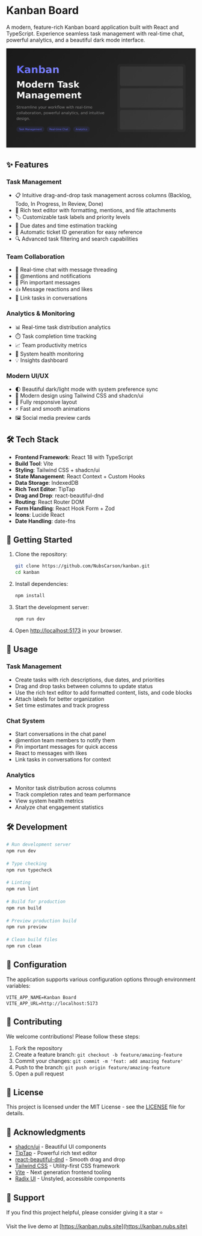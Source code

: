 # Kanban Board

A modern, feature-rich Kanban board application built with React and TypeScript. Experience seamless task management with real-time chat, powerful analytics, and a beautiful dark mode interface.

![Kanban Board Preview](public/og-preview.png)

## ✨ Features

### Task Management
- 📋 Intuitive drag-and-drop task management across columns (Backlog, Todo, In Progress, In Review, Done)
- 📝 Rich text editor with formatting, mentions, and file attachments
- 🏷️ Customizable task labels and priority levels
- 📅 Due dates and time estimation tracking
- 🎫 Automatic ticket ID generation for easy reference
- 🔍 Advanced task filtering and search capabilities

### Team Collaboration
- 💬 Real-time chat with message threading
- 👥 @mentions and notifications
- 📌 Pin important messages
- 👍 Message reactions and likes
- 🔗 Link tasks in conversations

### Analytics & Monitoring
- 📊 Real-time task distribution analytics
- ⏱️ Task completion time tracking
- 📈 Team productivity metrics
- 🔄 System health monitoring
- 💡 Insights dashboard

### Modern UI/UX
- 🌓 Beautiful dark/light mode with system preference sync
- 🎨 Modern design using Tailwind CSS and shadcn/ui
- 📱 Fully responsive layout
- ⚡ Fast and smooth animations
- 🖼️ Social media preview cards

## 🛠️ Tech Stack

- **Frontend Framework**: React 18 with TypeScript
- **Build Tool**: Vite
- **Styling**: Tailwind CSS + shadcn/ui
- **State Management**: React Context + Custom Hooks
- **Data Storage**: IndexedDB
- **Rich Text Editor**: TipTap
- **Drag and Drop**: react-beautiful-dnd
- **Routing**: React Router DOM
- **Form Handling**: React Hook Form + Zod
- **Icons**: Lucide React
- **Date Handling**: date-fns

## 🚀 Getting Started

1. Clone the repository:
   ```bash
   git clone https://github.com/NubsCarson/kanban.git
   cd kanban
   ```

2. Install dependencies:
   ```bash
   npm install
   ```

3. Start the development server:
   ```bash
   npm run dev
   ```

4. Open [http://localhost:5173](http://localhost:5173) in your browser.

## 📖 Usage

### Task Management
- Create tasks with rich descriptions, due dates, and priorities
- Drag and drop tasks between columns to update status
- Use the rich text editor to add formatted content, lists, and code blocks
- Attach labels for better organization
- Set time estimates and track progress

### Chat System
- Start conversations in the chat panel
- @mention team members to notify them
- Pin important messages for quick access
- React to messages with likes
- Link tasks in conversations for context

### Analytics
- Monitor task distribution across columns
- Track completion rates and team performance
- View system health metrics
- Analyze chat engagement statistics

## 🛠️ Development

```bash
# Run development server
npm run dev

# Type checking
npm run typecheck

# Linting
npm run lint

# Build for production
npm run build

# Preview production build
npm run preview

# Clean build files
npm run clean
```

## 🔧 Configuration

The application supports various configuration options through environment variables:

```env
VITE_APP_NAME=Kanban Board
VITE_APP_URL=http://localhost:5173
```

## 🤝 Contributing

We welcome contributions! Please follow these steps:

1. Fork the repository
2. Create a feature branch: `git checkout -b feature/amazing-feature`
3. Commit your changes: `git commit -m 'feat: add amazing feature'`
4. Push to the branch: `git push origin feature/amazing-feature`
5. Open a pull request

## 📝 License

This project is licensed under the MIT License - see the [LICENSE](LICENSE) file for details.

## 🙏 Acknowledgments

- [shadcn/ui](https://ui.shadcn.com/) - Beautiful UI components
- [TipTap](https://tiptap.dev/) - Powerful rich text editor
- [react-beautiful-dnd](https://github.com/atlassian/react-beautiful-dnd) - Smooth drag and drop
- [Tailwind CSS](https://tailwindcss.com/) - Utility-first CSS framework
- [Vite](https://vitejs.dev/) - Next generation frontend tooling
- [Radix UI](https://www.radix-ui.com/) - Unstyled, accessible components

## 🌟 Support

If you find this project helpful, please consider giving it a star ⭐️

Visit the live demo at [https://kanban.nubs.site](https://kanban.nubs.site) 